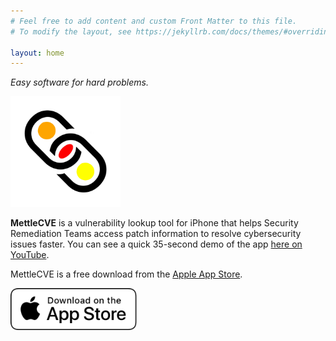 ```yaml
---
# Feel free to add content and custom Front Matter to this file.
# To modify the layout, see https://jekyllrb.com/docs/themes/#overriding-theme-defaults

layout: home
---
```


*Easy software for hard problems.*

<img src="/images/WebMettle-1024x1024-bl-on-wh.jpg" title="WebMettle Systems logo" height="35%" width="35%">

**MettleCVE** is a vulnerability lookup tool for iPhone that helps Security Remediation Teams access
patch information to resolve cybersecurity issues faster. You can see a quick 35-second demo of the app
[here on YouTube][MettleCVEYouTubeDemoURL].

MettleCVE is a free download from the [Apple App Store][MettleCVEAppURL].

[<img src="images/Download_on_the_App_Store_Badge_US-UK_RGB_wht_092917.svg" title="Goto the Apple App Store..." height="40%" width="40%">](https://apps.apple.com/us/app/mettlecve/id1555613958)

[MettleCVEYouTubeDemoURL]: https://www.youtube.com/watch?v=1yEPwOJVhMo
[MettleCVEAppURL]: https://apps.apple.com/us/app/mettlecve/id1555613958
